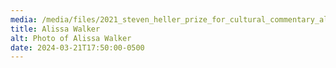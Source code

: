 ```yaml
---
media: /media/files/2021_steven_heller_prize_for_cultural_commentary_alissa_walker_1000x1000.jpg
title: Alissa Walker
alt: Photo of Alissa Walker
date: 2024-03-21T17:50:00-0500
---
```

